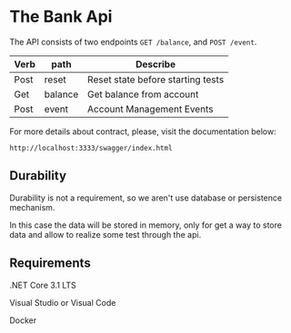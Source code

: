 # The Bank Api

The API consists of two endpoints ``GET /balance``, and ``POST /event``.

| Verb | path    | Describe                          |
|------|---------|-----------------------------------|
| Post | reset   | Reset state before starting tests |
| Get  | balance | Get balance from account          |
| Post | event   | Account Management Events         |

For more details about contract, please, visit the documentation below:

``http://localhost:3333/swagger/index.html``

## Durability

Durability is not a requirement, so we aren't use database or persistence mechanism.

In this case the data will be stored in memory, only for get a way to store data and allow to realize some test through the api.

## Requirements

.NET Core 3.1 LTS

Visual Studio or Visual Code

Docker
